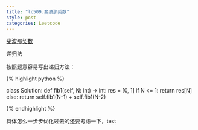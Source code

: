```yaml
---
title: "lc509.斐波那契数"
style: post
categories: Leetcode
---
```


[斐波那契数](https://leetcode-cn.com/problems/fibonacci-number/)

递归法

按照题意容易写出递归方法：

{% highlight python %}

class Solution:
    def fib1(self, N: int) -> int:
        res = [0, 1]
        if N <= 1:
            return res[N]
        else:
            return self.fib1(N-1) + self.fib1(N-2)

{% endhighlight %}

具体怎么一步步优化过去的还要考虑一下，test